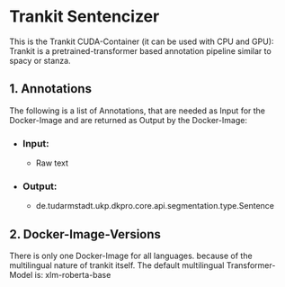 # Trankit Sentencizer

This is the Trankit CUDA-Container (it can be used with CPU and GPU): Trankit is a pretrained-transformer based annotation pipeline similar to spacy or stanza. 

## 1. Annotations
  The following is a list of Annotations, that are needed as Input for the Docker-Image and are returned as Output by the Docker-Image:
  - ### Input:
    - Raw text
  - ### Output:
    - de.tudarmstadt.ukp.dkpro.core.api.segmentation.type.Sentence

## 2. Docker-Image-Versions
  There is only one Docker-Image for all languages. because of the multilingual nature of trankit itself. The default multilingual Transformer-Model is: xlm-roberta-base
  

